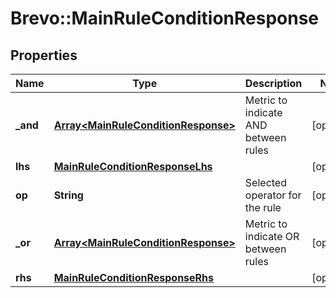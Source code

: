 # Brevo::MainRuleConditionResponse

## Properties
Name | Type | Description | Notes
------------ | ------------- | ------------- | -------------
**_and** | [**Array&lt;MainRuleConditionResponse&gt;**](MainRuleConditionResponse.md) | Metric to indicate AND between rules | [optional] 
**lhs** | [**MainRuleConditionResponseLhs**](MainRuleConditionResponseLhs.md) |  | [optional] 
**op** | **String** | Selected operator for the rule | [optional] 
**_or** | [**Array&lt;MainRuleConditionResponse&gt;**](MainRuleConditionResponse.md) | Metric to indicate OR between rules | [optional] 
**rhs** | [**MainRuleConditionResponseRhs**](MainRuleConditionResponseRhs.md) |  | [optional] 


